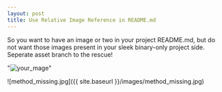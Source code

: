```yaml
---
layout: post
title: Use Relative Image Reference in README.md
---
```

So you want to have an image or two in your project README.md, but do not want those images present in your sleek binary-only project side.
Seperate asset branch to the rescue!

"![your_mage](/../assets/relative/path/to/img.jpg?raw=true "Optional Title")"

![method_missing.jpg]({{ site.baseurl }}/images/method_missing.jpg)
